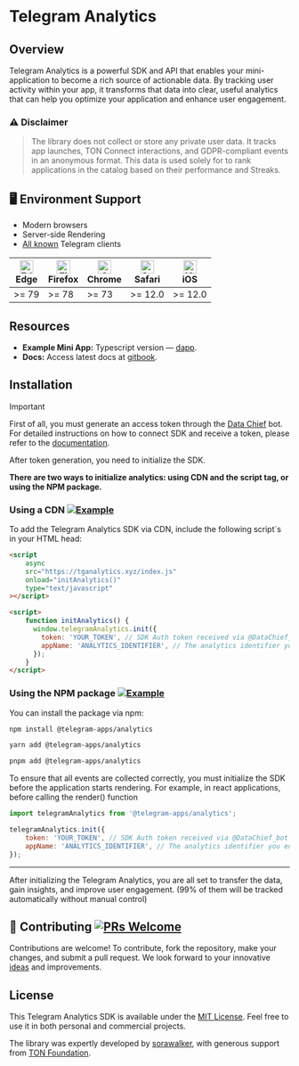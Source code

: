 # Telegram Analytics

## Overview

Telegram Analytics is a powerful SDK and API that enables your mini-application to become a rich source of actionable data. By tracking user activity within your app, it transforms that data into clear, useful analytics that can help you optimize your application and enhance user engagement.

### ⚠️ **Disclaimer**

> The library does not collect or store any private user data. It tracks app launches, TON Connect interactions, and GDPR-compliant events in an anonymous format. This data is used solely for to rank applications in the catalog based on their performance and Streaks.

## 🖥️ Environment Support

- Modern browsers
- Server-side Rendering
- [All known](https://telegram.org/apps) Telegram clients

| [<img src="https://raw.githubusercontent.com/alrra/browser-logos/master/src/edge/edge_48x48.png" alt="Edge" width="24px" height="24px" />](http://godban.github.io/browsers-support-badges/)<br>Edge | [<img src="https://raw.githubusercontent.com/alrra/browser-logos/master/src/firefox/firefox_48x48.png" alt="Firefox" width="24px" height="24px" />](http://godban.github.io/browsers-support-badges/)<br>Firefox | [<img src="https://raw.githubusercontent.com/alrra/browser-logos/master/src/chrome/chrome_48x48.png" alt="Chrome" width="24px" height="24px" />](http://godban.github.io/browsers-support-badges/)<br>Chrome | [<img src="https://raw.githubusercontent.com/alrra/browser-logos/master/src/safari/safari_48x48.png" alt="Safari" width="24px" height="24px" />](http://godban.github.io/browsers-support-badges/)<br>Safari | [<img src="https://raw.githubusercontent.com/alrra/browser-logos/master/src/safari/safari_48x48.png" alt="iOS" width="24px" height="24px" />](http://godban.github.io/browsers-support-badges/)<br>iOS |
|------------------------------------------------------------------------------------------------------------------------------------------------------------------------------------------------------|------------------------------------------------------------------------------------------------------------------------------------------------------------------------------------------------------------------|--------------------------------------------------------------------------------------------------------------------------------------------------------------------------------------------------------------|--------------------------------------------------------------------------------------------------------------------------------------------------------------------------------------------------------------|-----------------------------------------------------------------------------------------------------------------------------------------------------------------------------------------------------------------|
| \>= 79 | \>= 78 | \>= 73 | \>= 12.0 | \>= 12.0                                                                                                                                                                                                        |

## Resources

- **Example Mini App:** Typescript version — [dapp](https://github.com/Dimitreee/demo-dapp-with-analytics).
- **Docs:** Access latest docs at [gitbook](https://docs.tganalytics.xyz/).

## Installation

> [!IMPORTANT]
>First of all, you must generate an access token through the [Data Chief](https://t.me/DataChief_bot) bot. For detailed instructions on how to connect SDK and receive a token, please refer to the [documentation](https://docs.tganalytics.xyz/).

After token generation, you need to initialize the SDK.

**There are two ways to initialize analytics: using CDN and the script tag, or using the NPM package.**

### Using a CDN [![Example](https://img.shields.io/badge/Example-gray?logo=github)](https://github.com/sorawalker/demo-dapp-with-analytics/blob/patch-1/index.html)

To add the Telegram Analytics SDK via CDN, include the following script`s in your HTML head:

```html
<script 
    async 
    src="https://tganalytics.xyz/index.js" 
    onload="initAnalytics()" 
    type="text/javascript"
></script>
```

```html
<script>
    function initAnalytics() {
      window.telegramAnalytics.init({
        token: 'YOUR_TOKEN', // SDK Auth token received via @DataChief_bot
        appName: 'ANALYTICS_IDENTIFIER', // The analytics identifier you entered in @DataChief_bot
      });
    }
</script>
```

### Using the NPM package [![Example](https://img.shields.io/badge/Example-gray?logo=github)](https://github.com/sorawalker/demo-dapp-with-analytics/blob/master/src/main.tsx)

You can install the package via npm:

```sh
npm install @telegram-apps/analytics
```

```sh
yarn add @telegram-apps/analytics
```

```sh
pnpm add @telegram-apps/analytics
```

To ensure that all events are collected correctly, you must initialize the SDK before the application starts rendering. For example, in react applications, before calling the render() function

```javascript
import telegramAnalytics from '@telegram-apps/analytics';

telegramAnalytics.init({
    token: 'YOUR_TOKEN', // SDK Auth token received via @DataChief_bot
    appName: 'ANALYTICS_IDENTIFIER', // The analytics identifier you entered in @DataChief_bot
});
```

-----

After initializing the Telegram Analytics, you are all set to transfer the data, gain insights, and improve user engagement. (99% of them will be tracked automatically without manual control)

## 🤝 Contributing [![PRs Welcome](https://img.shields.io/badge/PRs-welcome-brightgreen.svg?style=flat-square)](http://makeapullrequest.com)

Contributions are welcome! To contribute, fork the repository, make your changes, and submit a pull request. We look forward to your innovative [ideas](https://github.com/Telegram-Mini-Apps/TelegramAnalytics/pulls) and improvements.

## License

This Telegram Analytics SDK is available under the [MIT License](https://opensource.org/license/mit). Feel free to use it in both personal and commercial projects.

The library was expertly developed by [sorawalker](https://github.com/sorawalker), with generous support from [TON Foundation](https://github.com/ton-society/grants-and-bounties/).
